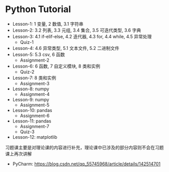 # Python Tutorial

- Lesson-1: 1 变量, 2 数值, 3.1 字符串
- Lesson-2: 3.2 列表, 3.3 元组, 3.4 集合, 3.5 可迭代类型, 3.6 字典
- Lesson-3: 4.1 if-elif-else, 4.2 迭代器, 4.3 for, 4.4 while, 4.5 异常处理
  - Quiz-1
- Lesson-4: 4.6 异常类型, 5.1 文本文件, 5.2 二进制文件
- Lesson-5: 5.3 csv, 6 函数
  - Assignment-2
- Lesson-6: 6 函数, 7 自定义模块, 8 类和实例
  - Quiz-2
- Lesson-7: 8 类和实例
  - Assignment-3
- Lesson-8: numpy
  - Assignment-4
- Lesson-9: numpy
  - Assignment-5
- Lesson-10: pandas
  - Assignment-6
- Lesson-11: pandas
  - Assignment-7
  - Quiz-3
- Lesson-12: matplotlib

习题课主要是对理论课的内容进行补充，理论课中已涉及的部分内容则不会在习题课上再次讲解

- PyCharm: https://blog.csdn.net/qq_55745968/article/details/142514701
